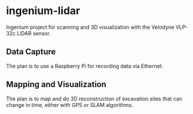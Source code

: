 # ingenium-lidar

Ingenium project for scanning and 3D visualization with the Velodyne VLP-32c LiDAR sensor.

## Data Capture
The plan is to use a Raspberry Pi for recording data via Ethernet.

## Mapping and Visualization
The plan is to map and do 3D reconstruction of excavation sites that can change in time, either with GPS or SLAM algorithms.


